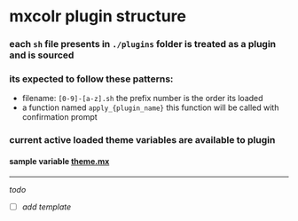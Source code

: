 # mxcolr plugin structure

### each `sh` file presents in `./plugins` folder is treated as a plugin and is sourced
### its expected to follow these patterns:
* filename: `[0-9]-[a-z].sh`
  the prefix number is the order its loaded
* a function named `apply_{plugin_name}`
  this function will be called with confirmation prompt

### current active loaded theme variables are available to plugin
#### **sample variable** [theme.mx](../data/sample_theme.mx)

*** 

_todo_
- [ ] _add template_

